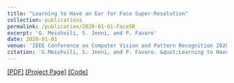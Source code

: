 ```yaml
---
title: "Learning to Have an Ear for Face Super-Resolution"
collection: publications
permalink: /publication/2020-01-01-FaceSR
excerpt: 'G. Meishvili, S. Jenni, and P. Favaro'
date: 2020-01-01
venue: 'IEEE Conference on Computer Vision and Pattern Recognition 2020 (oral)'
citation: 'G.Meishvili, S. Jenni, and P. Favaro. &quot;Learning to Have an Ear for Face Super-Resolution.&quot; In <i>CVPR 2020</i>.'
---
```


 [[PDF]](http://openaccess.thecvf.com/content_CVPR_2020/papers/Meishvili_Learning_to_Have_an_Ear_for_Face_Super-Resolution_CVPR_2020_paper.pdf) [[Project Page]](https://gmeishvili.github.io/ear_for_face_super_resolution/index.html) [[Code]](https://github.com/gmeishvili/ear_for_face_super_resolution) 

